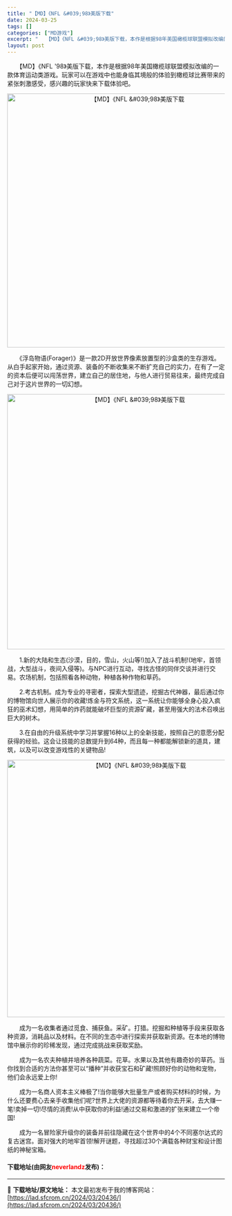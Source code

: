 ```yaml
---
title: "【MD】《NFL &#039;98》美版下载"
date: 2024-03-25
tags: []
categories: ["MD游戏"]
excerpt: "　　【MD】《NFL &#039;98》美版下载，本作是根据98年美国橄榄球联盟模拟改编的一款体育运动类游戏。玩家可以在游戏中也能身临其境般的体验到橄榄球比赛带来的紧张刺激感受，感兴趣的玩家快来下载体验吧。 　　《浮岛物语(Forager)》是一款2D开放世界像素放置型的沙盒类的生存游戏。从白手起家开&hellip;"
layout: post
---
```


 <p>　　【MD】《NFL &#39;98》美版下载，本作是根据98年美国橄榄球联盟模拟改编的一款体育运动类游戏。玩家可以在游戏中也能身临其境般的体验到橄榄球比赛带来的紧张刺激感受，感兴趣的玩家快来下载体验吧。</p> <p align="center"><img align="" border="0" src="https://lad.sfcrom.cn/wp-content/uploads/2024/03/20240325_66010f5c6dae9.png" width="588" alt="【MD】《NFL &amp;#039;98》美版下载" /></p> <p>　　《浮岛物语(Forager)》是一款2D开放世界像素放置型的沙盒类的生存游戏。从白手起家开始，通过资源、装备的不断收集来不断扩充自己的实力，在有了一定的资本后便可以闯荡世界，建立自己的居住地，与他人进行贸易往来，最终完成自己对于这片世界的一切幻想。</p> <p align="center"><img align="" border="0" src="https://lad.sfcrom.cn/wp-content/uploads/2024/03/20240325_66010f5d54ad2.png" width="591" alt="【MD】《NFL &amp;#039;98》美版下载" /></p> <p>　　1.新的大陆和生态(沙漠，目的，雪山，火山等!)加入了战斗机制!(地牢，首领战，大型战斗，夜间入侵等)。与NPC进行互动，寻找古怪的同伴交谈并进行交易。农场机制，包括照看各种动物，种植各种作物和草药。</p> <p>　　2.考古机制。成为专业的寻密者，探索大型遗迹，挖掘古代神器，最后通过你的博物馆向世人展示你的收藏!炼金与符文系统，这一系统让你能够全身心投入疯狂的巫术幻想，用简单的炸药就能破坏巨型的资源矿藏，甚至用强大的法术召唤出巨大的树木。</p> <p>　　3.在自由的升级系统中学习并掌握16种以上的全新技能，按照自己的意愿分配获得的经验。这会让技能的总数提升到64种，而且每一种都能解锁新的道具，建筑，以及可以改变游戏性的关键物品!</p> <p align="center"><img align="" border="0" src="https://lad.sfcrom.cn/wp-content/uploads/2024/03/20240325_66010f5e7a462.png" width="596" alt="【MD】《NFL &amp;#039;98》美版下载" /></p> <p>　　成为一名收集者通过觅食、捕获鱼。采矿。打猎。挖掘和种植等手段来获取各种资源，消耗品以及材料。在不同的生态中进行探索并获取新资源。在本地的博物馆中展示你的珍稀发现，通过完成挑战来获取奖励。</p> <p>　　成为一名农夫种植并培养各种蔬菜。花草。水果以及其他有趣奇妙的草药。当你找到合适的方法你甚至可以&ldquo;播种&rdquo;并收获宝石和矿藏!照顾好你的动物和宠物，他们会永远爱上你!</p> <p>　　成为一名商人资本主义棒极了!当你能够大批量生产或者购买材料的时候，为什么还要费心去亲手收集他们呢?世界上大佬的资源都等待着你去开采，去大赚一笔!卖掉一切!尽情的消费!从中获取你的利益!通过交易和激进的扩张来建立一个帝国!</p> <p>　　成为一名冒险家升级你的装备并前往隐藏在这个世界中的4个不同塞尔达式的复古迷宫。面对强大的地牢首领!解开谜题，寻找超过30个满载各种财宝和设计图纸的神秘宝箱。</p> <p><h4>下载地址(由网友<font color="red">neverlandz</font>发布)：</h4></p> 

---
📖 **下载地址/原文地址：** 本文最初发布于我的博客网站：[https://lad.sfcrom.cn/2024/03/20436/](https://lad.sfcrom.cn/2024/03/20436/)
